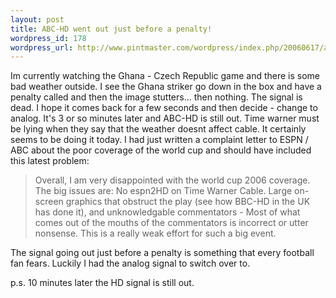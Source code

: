 ```yaml
--- 
layout: post
title: ABC-HD went out just before a penalty!
wordpress_id: 178
wordpress_url: http://www.pintmaster.com/wordpress/index.php/20060617/abc-hd-went-out-just-before-a-penalty/
---
```

Im currently watching the Ghana - Czech Republic game and there is some bad weather outside. I see the Ghana striker go down in the box and have a penalty called and then the image stutters... then nothing. The signal is dead. I hope it comes back for a few seconds and then decide - change to analog. It's 3 or so minutes later and ABC-HD is still out. Time warner must be lying when they say that the weather doesnt affect cable. It certainly seems to be doing it today. I had just written a complaint letter to ESPN / ABC about the poor coverage of the world cup and should have included this latest problem:
<blockquote>Overall, I am very disappointed with the world cup 2006 coverage. The big issues are: No espn2HD on Time Warner Cable. Large on-screen graphics that obstruct the play (see how BBC-HD in the UK has done it), and unknowledgable commentators - Most of what comes out of the mouths of the commentators is incorrect or utter nonsense. This is a really weak effort for such a big event.</blockquote>
The signal going out just before a penalty is something that every football fan fears. Luckily I had the analog signal to switch over to.

p.s. 10 minutes later the HD signal is still out.
